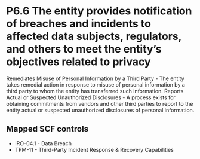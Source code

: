 # P6.6 The entity provides notification of breaches and incidents to affected data subjects, regulators, and others to meet the entity’s objectives related to privacy
Remediates Misuse of Personal Information by a Third Party - The entity takes remedial action in response to misuse of personal information by a third party to whom the entity has transferred such information. Reports Actual or Suspected Unauthorized Disclosures - A process exists for obtaining commitments from vendors and other third parties to report to the entity actual or suspected unauthorized disclosures of personal information.
## Mapped SCF controls
- IRO-04.1 - Data Breach
- TPM-11 - Third-Party Incident Response & Recovery Capabilities